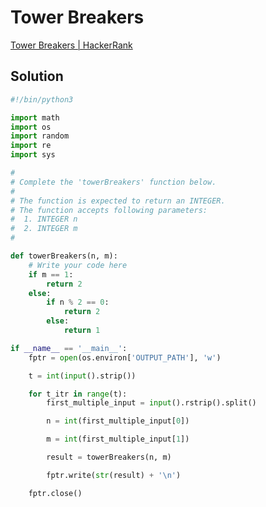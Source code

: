 # Tower Breakers

[Tower Breakers | HackerRank](https://www.hackerrank.com/challenges/one-week-preparation-kit-tower-breakers-1/problem?isFullScreen=true&h_l=interview&playlist_slugs%5B%5D=preparation-kits&playlist_slugs%5B%5D=one-week-preparation-kit&playlist_slugs%5B%5D=one-week-day-three)

## Solution

```python
#!/bin/python3

import math
import os
import random
import re
import sys

#
# Complete the 'towerBreakers' function below.
#
# The function is expected to return an INTEGER.
# The function accepts following parameters:
#  1. INTEGER n
#  2. INTEGER m
#

def towerBreakers(n, m):
    # Write your code here
    if m == 1:
        return 2
    else:
        if n % 2 == 0:
            return 2
        else:
            return 1

if __name__ == '__main__':
    fptr = open(os.environ['OUTPUT_PATH'], 'w')

    t = int(input().strip())

    for t_itr in range(t):
        first_multiple_input = input().rstrip().split()

        n = int(first_multiple_input[0])

        m = int(first_multiple_input[1])

        result = towerBreakers(n, m)

        fptr.write(str(result) + '\n')

    fptr.close()
```

